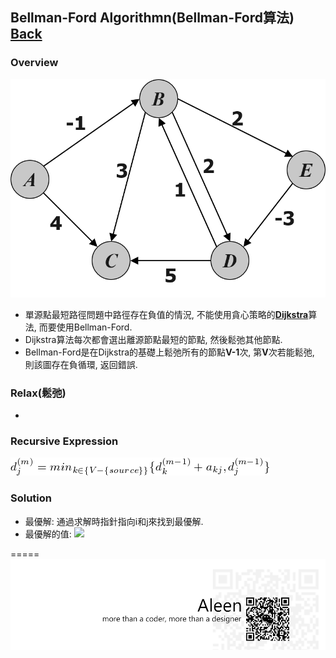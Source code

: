 ## Bellman-Ford Algorithmn(Bellman-Ford算法)	[Back](./../DP.md)

### Overview
<img src="./overview.png">

- 單源點最短路徑問題中路徑存在負值的情況, 不能使用貪心策略的[**Dijkstra**]()算法, 而要使用Bellman-Ford.
- Dijkstra算法每次都會選出離源節點最短的節點, 然後鬆弛其他節點.
- Bellman-Ford是在Dijkstra的基礎上鬆弛所有的節點**V-1**次, 第**V**次若能鬆弛, 則該圖存在負循環, 返回錯誤. 

### Relax(鬆弛)
- 

### Recursive Expression
<img src="./recursive_expression.png">
	

### Solution
- 最優解: 通過求解時指針指向i和j來找到最優解.
- 最優解的值: <img src="./bn.png">




=====
<a href="http://aleen42.github.io/" target="_blank" ><img src="./../../../../pic/tail.gif"></a>
